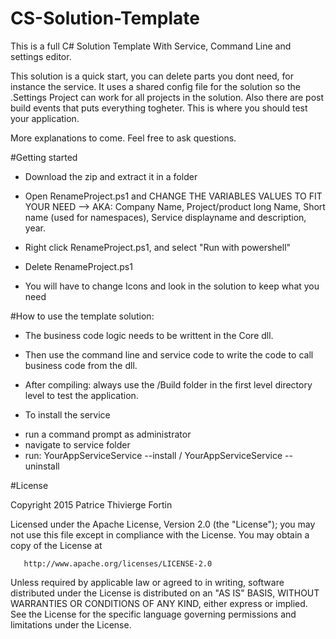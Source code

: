 # CS-Solution-Template

This is a full C# Solution Template With Service, Command Line and settings editor.

This solution is a quick start, you can delete parts you dont need, for instance the service. It uses a shared config file for the solution so the .Settings Project can work for all projects in the solution.
Also there are post build events that puts everything togheter.  This is where you should test your application.

More explanations to come. Feel free to ask questions.


#Getting started

- Download the zip and extract it in a folder
- Open RenameProject.ps1 and CHANGE THE VARIABLES VALUES TO FIT YOUR NEED --> AKA: Company Name, Project/product long Name, Short name (used for namespaces), Service displayname and description, year.
- Right click RenameProject.ps1, and select "Run with powershell"
- Delete RenameProject.ps1


- You will have to change Icons and look in the solution to keep what you need


#How to use the template solution: 

+ The business code logic needs to be writtent in the Core dll.

+ Then use the command line and service code to write the code to call business code from the dll.

+ After compiling: always use the /Build folder in the first level directory level to test the application.

+ To install the service
 - run a command prompt as administrator
 - navigate to service folder
 - run: YourAppServiceService --install / YourAppServiceService --uninstall

#License

  Copyright 2015 Patrice Thivierge Fortin

   Licensed under the Apache License, Version 2.0 (the "License");
   you may not use this file except in compliance with the License.
   You may obtain a copy of the License at

       http://www.apache.org/licenses/LICENSE-2.0

   Unless required by applicable law or agreed to in writing, software
   distributed under the License is distributed on an "AS IS" BASIS,
   WITHOUT WARRANTIES OR CONDITIONS OF ANY KIND, either express or implied.
   See the License for the specific language governing permissions and
   limitations under the License.
